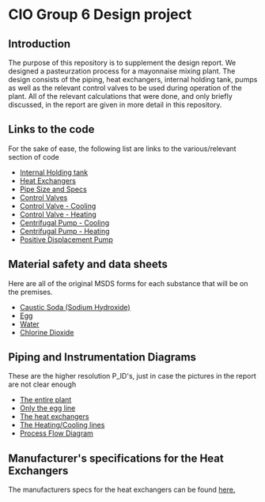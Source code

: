 <h1>CIO Group 6 Design project</h1>

<h2>Introduction</h2>
<p>The purpose of this repository is to supplement the design report. We designed a pasteurzation process for a mayonnaise mixing plant. The design consists of the piping, heat exchangers, internal holding tank, pumps as well as the relevant control valves to be used during operation of the plant. All of the relevant calculations that were done, and only briefly discussed, in the report are given in more detail in this repository.</p>

<h2>Links to the code</h2>

<p>For the sake of ease, the following list are links to the various/relevant section of code</p>
<ul>
	<li><a href="Code/Internal Holding Tank.ipynb">Internal Holding tank</a></li>
	<li><a href="Code/Heat Exchangers.ipynb">Heat Exchangers</a></li>
	<li><a href="Code/Pipe Size and Specs.py">Pipe Size and Specs<a/></li>
	<li><a href="Code/Control Valves.ipynb">Control Valves</a></li>
	<li><a href="Code/Control Valve Design Cooling.ipynb">Control Valve - Cooling</a></li>
	<li><a href="Code/Control Valve Design Heating.ipynb">Control Valve - Heating</a></li>
	<li><a href="Code/Pump Specifications Cooling.ipynb">Centrifugal Pump - Cooling</a></li>
	<li><a href="Code/Pump Specifications Heating.ipynb">Centrifugal Pump - Heating</a></li>
	<li><a href="Code/Pump Specifications PD.ipynb">Positive Displacement Pump</a></li>
</ul> 

<h2>Material safety and data sheets</h2>

<p>Here are all of the original MSDS forms for each substance that will be on the premises.</p>
<ul>
	<li><a href="MSDS/NaOH.pdf">Caustic Soda (Sodium Hydroxide)</a></li>
	<li><a href="MSDS/Egg.pdf">Egg</a></li>
	<li><a href="MSDS/Water.pdf">Water</a></li>
	<li><a href="MSDS/ClO2.pdf">Chlorine Dioxide</a></li>
</ul>

<h2>Piping and Instrumentation Diagrams</h2>

<p>These are the higher resolution P_ID's, just in case the pictures in the report are not clear enough</p>
<ul>
	<li><a href="PID/Whole System PID.png">The entire plant</a></li>
	<li><a href="PID/Egg system PID.png">Only the egg line</a></li>
	<li><a href="PID/HE PID.png">The heat exchangers</a></li>
	<li><a href="PID/Cooling_Heating Water.png">The Heating/Cooling lines</a></li>
	<li><a href="PID/PFD.png">Process Flow  Diagram</a></li>
</ul>

<h2>Manufacturer's specifications for the Heat Exchangers</h2>

<p>The manufacturers specs for the heat exchangers can be found <a href="Specs">here.</a></p>